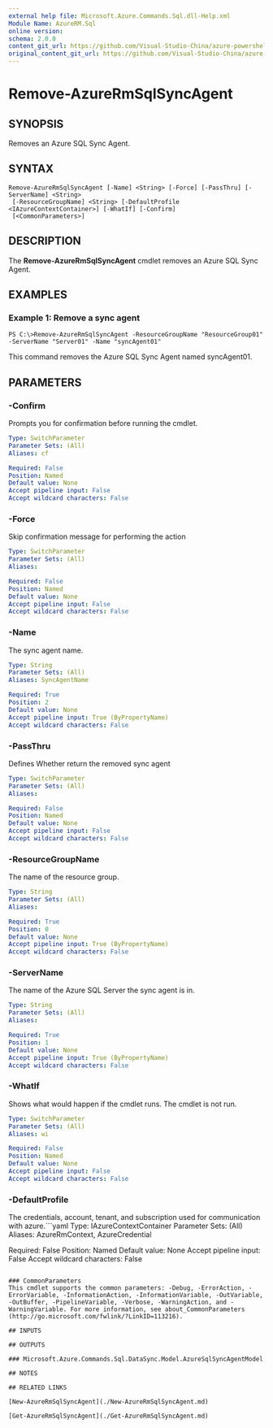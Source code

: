 ```yaml
---
external help file: Microsoft.Azure.Commands.Sql.dll-Help.xml
Module Name: AzureRM.Sql
online version:
schema: 2.0.0
content_git_url: https://github.com/Visual-Studio-China/azure-powershell/blob/preview/src/ResourceManager/Sql/Commands.Sql/help/Remove-AzureRmSqlSyncAgent.md
original_content_git_url: https://github.com/Visual-Studio-China/azure-powershell/blob/preview/src/ResourceManager/Sql/Commands.Sql/help/Remove-AzureRmSqlSyncAgent.md
---
```


# Remove-AzureRmSqlSyncAgent

## SYNOPSIS
Removes an Azure SQL Sync Agent.

## SYNTAX

```
Remove-AzureRmSqlSyncAgent [-Name] <String> [-Force] [-PassThru] [-ServerName] <String>
 [-ResourceGroupName] <String> [-DefaultProfile <IAzureContextContainer>] [-WhatIf] [-Confirm]
 [<CommonParameters>]
```

## DESCRIPTION
The **Remove-AzureRmSqlSyncAgent** cmdlet removes an Azure SQL Sync Agent.

## EXAMPLES

### Example 1: Remove a sync agent
```
PS C:\>Remove-AzureRmSqlSyncAgent -ResourceGroupName "ResourceGroup01" -ServerName "Server01" -Name "syncAgent01"
```

This command removes the Azure SQL Sync Agent named syncAgent01.

## PARAMETERS

### -Confirm
Prompts you for confirmation before running the cmdlet.

```yaml
Type: SwitchParameter
Parameter Sets: (All)
Aliases: cf

Required: False
Position: Named
Default value: None
Accept pipeline input: False
Accept wildcard characters: False
```

### -Force
Skip confirmation message for performing the action

```yaml
Type: SwitchParameter
Parameter Sets: (All)
Aliases: 

Required: False
Position: Named
Default value: None
Accept pipeline input: False
Accept wildcard characters: False
```

### -Name
The sync agent name.

```yaml
Type: String
Parameter Sets: (All)
Aliases: SyncAgentName

Required: True
Position: 2
Default value: None
Accept pipeline input: True (ByPropertyName)
Accept wildcard characters: False
```

### -PassThru
Defines Whether return the removed sync agent

```yaml
Type: SwitchParameter
Parameter Sets: (All)
Aliases: 

Required: False
Position: Named
Default value: None
Accept pipeline input: False
Accept wildcard characters: False
```

### -ResourceGroupName
The name of the resource group.

```yaml
Type: String
Parameter Sets: (All)
Aliases: 

Required: True
Position: 0
Default value: None
Accept pipeline input: True (ByPropertyName)
Accept wildcard characters: False
```

### -ServerName
The name of the Azure SQL Server the sync agent is in.

```yaml
Type: String
Parameter Sets: (All)
Aliases: 

Required: True
Position: 1
Default value: None
Accept pipeline input: True (ByPropertyName)
Accept wildcard characters: False
```

### -WhatIf
Shows what would happen if the cmdlet runs.
The cmdlet is not run.

```yaml
Type: SwitchParameter
Parameter Sets: (All)
Aliases: wi

Required: False
Position: Named
Default value: None
Accept pipeline input: False
Accept wildcard characters: False
```

### -DefaultProfile
The credentials, account, tenant, and subscription used for communication with azure.```yaml
Type: IAzureContextContainer
Parameter Sets: (All)
Aliases: AzureRmContext, AzureCredential

Required: False
Position: Named
Default value: None
Accept pipeline input: False
Accept wildcard characters: False
```

### CommonParameters
This cmdlet supports the common parameters: -Debug, -ErrorAction, -ErrorVariable, -InformationAction, -InformationVariable, -OutVariable, -OutBuffer, -PipelineVariable, -Verbose, -WarningAction, and -WarningVariable. For more information, see about_CommonParameters (http://go.microsoft.com/fwlink/?LinkID=113216).

## INPUTS

## OUTPUTS

### Microsoft.Azure.Commands.Sql.DataSync.Model.AzureSqlSyncAgentModel

## NOTES

## RELATED LINKS

[New-AzureRmSqlSyncAgent](./New-AzureRmSqlSyncAgent.md)

[Get-AzureRmSqlSyncAgent](./Get-AzureRmSqlSyncAgent.md)


